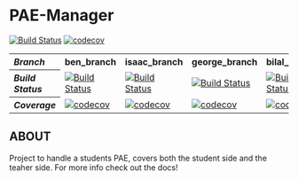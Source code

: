 # PAE-Manager
<p align="left">
	<a href="https://travis-ci.org/benjvdb9/PAE-manager">
		<img src="https://travis-ci.org/benjvdb9/PAE-manager.svg?branch=master"
			alt="Build Status"></a>
    <a href="https://codecov.io/gh/benjvdb9/PAE-manager">
		<img src="https://codecov.io/gh/benjvdb9/PAE-manager/branch/master/graph/badge.svg"
			alt="codecov"></a>
</p>
	
<table>
  <tr>
	<th align="left"><i>Branch<i></th>
	<th>ben_branch</th>
	<th>isaac_branch</th>
	<th>george_branch</th>
	<th>bilal_branch</th>
	<th>louis_branch</th>
  </tr>
  <tr>
	<th align="left"><i>Build Status<i></td>
	<td><a href="https://travis-ci.org/benjvdb9/PAE-manager">
		<img src="https://travis-ci.org/benjvdb9/PAE-manager.svg?branch=ben_branch"
			alt="Build Status"></a></td>
	<td><a href="https://travis-ci.org/benjvdb9/PAE-manager">
		<img src="https://travis-ci.org/benjvdb9/PAE-manager.svg?branch=isaac_branch"
			alt="Build Status"></a></td>
	<td><a href="https://travis-ci.org/benjvdb9/PAE-manager">
		<img src="https://travis-ci.org/benjvdb9/PAE-manager.svg?branch=george_branch"
			alt="Build Status"></a></td>
	<td><a href="https://travis-ci.org/benjvdb9/PAE-manager">
		<img src="https://travis-ci.org/benjvdb9/PAE-manager.svg?branch=bilal_branch"
			alt="Build Status"></a></td>
	<td><a href="https://travis-ci.org/benjvdb9/PAE-manager">
		<img src="https://travis-ci.org/benjvdb9/PAE-manager.svg?branch=louis_branch"
			alt="Build Status"></a></td>
  </tr>
  <tr>
	<th align="left"><i>Coverage<i></td>
	<td><a href="https://codecov.io/gh/benjvdb9/PAE-manager">
		<img src="https://codecov.io/gh/benjvdb9/PAE-manager/branch/ben_branch/graph/badge.svg"
			alt="codecov"></a></td>
	<td><a href="https://codecov.io/gh/benjvdb9/PAE-manager">
		<img src="https://codecov.io/gh/benjvdb9/PAE-manager/branch/isaac_branch/graph/badge.svg"
			alt="codecov"></a></td>
	<td><a href="https://codecov.io/gh/benjvdb9/PAE-manager">
		<img src="https://codecov.io/gh/benjvdb9/PAE-manager/branch/george_branch/graph/badge.svg"
			alt="codecov"></a></td>
	<td><a href="https://codecov.io/gh/benjvdb9/PAE-manager">
		<img src="https://codecov.io/gh/benjvdb9/PAE-manager/branch/bilal_branch/graph/badge.svg"
			alt="codecov"></a></td>
	<td><a href="https://codecov.io/gh/benjvdb9/PAE-manager">
		<img src="https://codecov.io/gh/benjvdb9/PAE-manager/branch/louis_branch/graph/badge.svg"
			alt="codecov"></a></td>
  </tr>
</table>

## ABOUT

Project to handle a students PAE, covers both the student side and the teaher side.
For more info check out the docs!